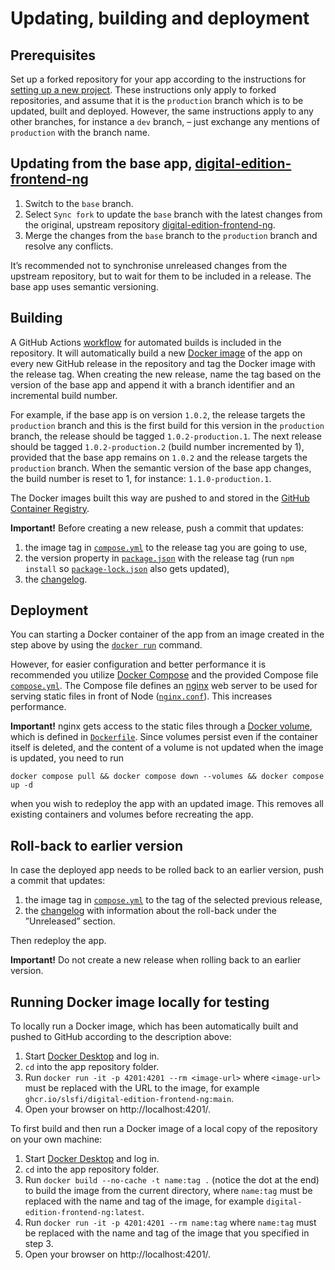 # Updating, building and deployment


## Prerequisites

Set up a forked repository for your app according to the instructions for [setting up a new project][set_up_project]. These instructions only apply to forked repositories, and assume that it is the `production` branch which is to be updated, built and deployed. However, the same instructions apply to any other branches, for instance a `dev` branch, – just exchange any mentions of `production` with the branch name.


## Updating from the base app, [digital-edition-frontend-ng][digital-edition-frontend-ng]

1. Switch to the `base` branch.
2. Select `Sync fork` to update the `base` branch with the latest changes from the original, upstream repository [digital-edition-frontend-ng][digital-edition-frontend-ng].
3. Merge the changes from the `base` branch to the `production` branch and resolve any conflicts.

It’s recommended not to synchronise unreleased changes from the upstream repository, but to wait for them to be included in a release. The base app uses semantic versioning.


## Building

A GitHub Actions [workflow][build_workflow] for automated builds is included in the repository. It will automatically build a new [Docker image][docker_image_reference] of the app on every new GitHub release in the repository and tag the Docker image with the release tag. When creating the new release, name the tag based on the version of the base app and append it with a branch identifier and an incremental build number.

For example, if the base app is on version `1.0.2`, the release targets the `production` branch and this is the first build for this version in the `production` branch, the release should be tagged `1.0.2-production.1`. The next release should be tagged `1.0.2-production.2` (build number incremented by 1), provided that the base app remains on `1.0.2` and the release targets the `production` branch. When the semantic version of the base app changes, the build number is reset to 1, for instance: `1.1.0-production.1`.

The Docker images built this way are pushed to and stored in the [GitHub Container Registry][ghcr_docs].

**Important!** Before creating a new release, push a commit that updates:

1. the image tag in [`compose.yml`][docker_compose_file] to the release tag you are going to use,
2. the version property in [`package.json`][package_json] with the release tag (run `npm install` so [`package-lock.json`][package-lock_json] also gets updated),
3. the [changelog][changelog].


## Deployment

You can starting a Docker container of the app from an image created in the step above by using the [`docker run`][docker_run_reference] command.

However, for easier configuration and better performance it is recommended you utilize [Docker Compose][docker_compose_reference] and the provided Compose file [`compose.yml`][docker_compose_file]. The Compose file defines an [nginx][nginx] web server to be used for serving static files in front of Node ([`nginx.conf`][nginx_conf]). This increases performance.

**Important!** nginx gets access to the static files through a [Docker volume][docker_volume_reference], which is defined in [`Dockerfile`][dockerfile]. Since volumes persist even if the container itself is deleted, and the content of a volume is not updated when the image is updated, you need to run

```
docker compose pull && docker compose down --volumes && docker compose up -d
```

when you wish to redeploy the app with an updated image. This removes all existing containers and volumes before recreating the app.


## Roll-back to earlier version

In case the deployed app needs to be rolled back to an earlier version, push a commit that updates:

1. the image tag in [`compose.yml`][docker_compose_file] to the tag of the selected previous release,
2. the [changelog][changelog] with information about the roll-back under the ”Unreleased” section.

Then redeploy the app.

**Important!** Do not create a new release when rolling back to an earlier version.


## Running Docker image locally for testing

To locally run a Docker image, which has been automatically built and pushed to GitHub according to the description above:

1. Start [Docker Desktop][docker_desktop] and log in.
2. `cd` into the app repository folder.
3. Run `docker run -it -p 4201:4201 --rm <image-url>` where `<image-url>` must be replaced with the URL to the image, for example `ghcr.io/slsfi/digital-edition-frontend-ng:main`.
4. Open your browser on http://localhost:4201/.

To first build and then run a Docker image of a local copy of the repository on your own machine:

1. Start [Docker Desktop][docker_desktop] and log in.
2. `cd` into the app repository folder.
3. Run `docker build --no-cache -t name:tag .` (notice the dot at the end) to build the image from the current directory, where `name:tag` must be replaced with the name and tag of the image, for example `digital-edition-frontend-ng:latest`.
4. Run `docker run -it -p 4201:4201 --rm name:tag` where `name:tag` must be replaced with the name and tag of the image that you specified in step 3.
5. Open your browser on http://localhost:4201/.


[build_workflow]: ../.github/workflows/docker-build-and-push.yml
[changelog]: ../CHANGELOG.md
[digital-edition-frontend-ng]: https://github.com/slsfi/digital-edition-frontend-ng
[docker_compose_file]: ../compose.yml
[docker_compose_reference]: https://docs.docker.com/compose/
[docker_desktop]: https://www.docker.com/products/docker-desktop/
[docker_image_reference]: https://docs.docker.com/build/building/packaging/
[docker_run_reference]: https://docs.docker.com/engine/reference/run/
[docker_volume_reference]: https://docs.docker.com/storage/volumes/
[dockerfile]: ../Dockerfile
[ghcr_docs]: https://docs.github.com/en/packages/working-with-a-github-packages-registry/working-with-the-container-registry
[nginx]: https://www.nginx.com/
[nginx_conf]: ../nginx.conf
[package_json]: ../package.json
[package-lock_json]: ../package-lock.json
[set_up_project]: https://github.com/slsfi/digital-edition-frontend-ng#setting-up-a-project
